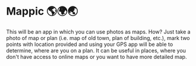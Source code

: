# Mappic 🌎🌍🌏
This will be an app in which you can use photos as maps. How? Just take a photo of map or plan (i.e. map of old town, plan of building, etc.),
mark two points with location provided and using your GPS app will be able to determine, where are you on a plan.
It can be useful in places, where you don't have access to online maps or you want to have more detailed map.
